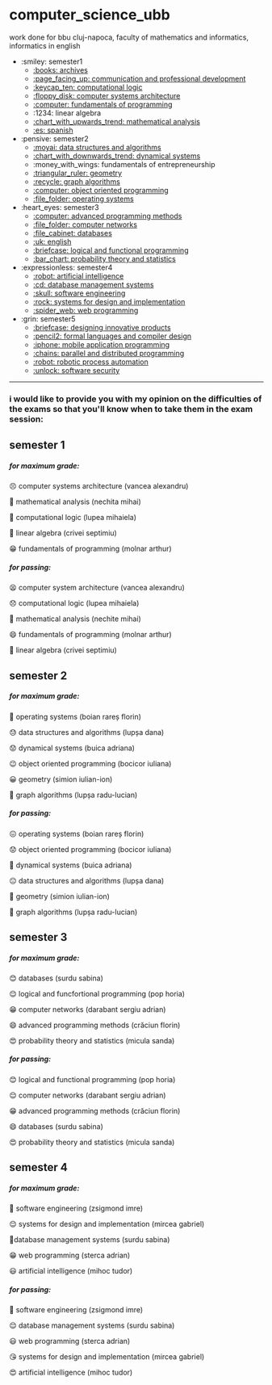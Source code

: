 # computer_science_ubb

work done for bbu cluj-napoca, faculty of mathematics and informatics, informatics in english

<ul>
    <li>:smiley: semester1
        <ul>
            <li>
                <a href="https://github.com/sorecauadrian/computer_science_ubb/tree/master/semester1/archives">
                    :books: archives
                </a>
            </li>
            <li>
                <a href="https://github.com/sorecauadrian/computer_science_ubb/tree/master/semester1/communication_and_professional_development">
                    :page_facing_up: communication and professional development
                </a>
            </li>
            <li>
                <a href="https://github.com/sorecauadrian/computer_science_ubb/tree/master/semester1/computational_logic">
                    :keycap_ten: computational logic
                </a>
            </li>
            <li>
                <a href="https://github.com/sorecauadrian/computer_science_ubb/tree/master/semester1/computer_systems_architecture">
                    :floppy_disk: computer systems architecture
                </a>
            </li>
            <li>
                <a href="https://github.com/sorecauadrian/computer_science_ubb/tree/master/semester1/fundamentals_of_programming">
                    :computer: fundamentals of programming
                </a>
            </li>
            <li>
                :1234: linear algebra
            </li>
            <li>
                <a href="https://github.com/sorecauadrian/computer_science_ubb/tree/master/semester1/mathematical_analysis">
                    :chart_with_upwards_trend: mathematical analysis
                </a>
            </li>
            <li>
                <a href="https://github.com/sorecauadrian/computer_science_ubb/tree/master/semester1/spanish">
                    :es: spanish
                </a>
            </li>
        </ul>
    </li>
    <li>:pensive: semester2
        <ul>
       	    <li>
                <a href="https://github.com/sorecauadrian/computer_science_ubb/tree/master/semester2/data_structures_and_algorithms">
                    :moyai: data structures and algorithms
                </a>
            </li>
            <li>
                <a href="https://github.com/sorecauadrian/computer_science_ubb/tree/master/semester2/dynamical_systems">
                    :chart_with_downwards_trend: dynamical systems
                </a>
            </li>
            <li>
                	:money_with_wings: fundamentals of entrepreneurship
            </li>
            <li>
                <a href="https://github.com/sorecauadrian/computer_science_ubb/tree/master/semester2/geometry">
                    :triangular_ruler: geometry
                </a>
            </li>
            <li>
                <a href="https://github.com/sorecauadrian/computer_science_ubb/tree/master/semester2/graphs_algorithms">
                    :recycle: graph algorithms
                </a>
            </li>
            <li>
                <a href="https://github.com/sorecauadrian/computer_science_ubb/tree/master/semester2/object_oriented_programming">
                    :computer: object oriented programming
                </a>
            </li>
            <li>
                <a href="https://github.com/sorecauadrian/computer_science_ubb/tree/master/semester2/operating_systems">
                    :file_folder: operating systems
                </a>
            </li> 
        </ul>
    </li>
    <li>:heart_eyes: semester3
        <ul>
            <li>
                <a href="https://github.com/sorecauadrian/computer_science_ubb/tree/master/semester3/advanced_programming_methods">
                    :computer: advanced programming methods
                </a>
            </li>
            <li>
                <a href="https://github.com/sorecauadrian/computer_science_ubb/tree/master/semester3/computer_networks">
                    :file_folder: computer networks
                </a>
            </li>
            <li>
                <a href="https://github.com/sorecauadrian/computer_science_ubb/tree/master/semester3/databases">
                    :file_cabinet: databases
                </a>
            </li>
            <li>
                <a href="https://github.com/sorecauadrian/computer_science_ubb/tree/master/semester3/english">
                    :uk: english
                </a>
            </li>
            <li>
                <a href="https://github.com/sorecauadrian/computer_science_ubb/tree/master/semester3/functional_and_logic_programming">
                    :briefcase: logical and functional programming
                </a>
            </li>
            <li>
                <a href="https://github.com/sorecauadrian/computer_science_ubb/tree/master/semester3/probability_theory_and_statistics">
                    :bar_chart: probability theory and statistics
                </a>
            </li>
        </ul>
    </li>
    <li>:expressionless: semester4
        <ul>
            <li>
                <a href="https://github.com/sorecauadrian/computer_science_ubb/tree/master/semester4/artificial_intelligence">
                    :robot: artificial intelligence
                </a>
            </li>
            <li>
                <a href="https://github.com/sorecauadrian/computer_science_ubb/tree/master/semester4/database_management_systems">
                    :cd: database management systems
                </a>
            </li>
            <li>
                <a href="https://github.com/sorecauadrian/computer_science_ubb/tree/master/semester4/software_engineering">
                    :skull: software engineering
                </a>
            </li>
            <li>
                <a href="https://github.com/sorecauadrian/computer_science_ubb/tree/master/semester4/systems_for_design_and_implementation">
                    :rock: systems for design and implementation
                </a>
            </li>
            <li>
                <a href="https://github.com/sorecauadrian/computer_science_ubb/tree/master/semester4/web_programming">
                    :spider_web: web programming
                </a>
            </li>
        </ul>
    </li>
    <li>:grin: semester5
        <ul>
            <li>
                <a href="https://github.com/sorecauadrian/computer_science_ubb/tree/master/semester5/designing_innovative_products">
                    :briefcase: designing innovative products
                </a>
            </li>
            <li>
                <a href="https://github.com/sorecauadrian/computer_science_ubb/tree/master/semester5/formal_languages_and_compiler_design">
                    :pencil2: formal languages and compiler design
                </a>
            </li>
            <li>
                <a href="https://github.com/sorecauadrian/computer_science_ubb/tree/master/semester5/mobile_application_programming">
                    :iphone: mobile application programming
                </a>
            </li>
            <li>
                <a href="https://github.com/sorecauadrian/computer_science_ubb/tree/master/semester5/parallel_and_distributed_programming">
                    :chains: parallel and distributed programming
                </a>
            </li>
            <li>
                <a href="https://github.com/sorecauadrian/computer_science_ubb/tree/master/semester5/robotic_process_automation">
                    :robot: robotic process automation
                </a>
            </li>
            <li>
                <a href="https://github.com/sorecauadrian/computer_science_ubb/tree/master/semester5/software_security">
                    :unlock: software security
                </a>
            </li>
        </ul>
    </li>
</ul>


---

### i would like to provide you with my opinion on the difficulties of the exams so that you'll know when to take them in the exam session:

## semester 1

##### for maximum grade:

:persevere: computer systems architecture (vancea alexandru)

:slightly_frowning_face: mathematical analysis (nechita mihai)

:grimacing: computational logic (lupea mihaiela)

:slightly_smiling_face: linear algebra (crivei septimiu) 

:grin: fundamentals of programming (molnar arthur)

##### for passing:

:tired_face: computer system architecture (vancea alexandru)

:disappointed: computational logic (lupea mihaiela)

:slightly_smiling_face: mathematical analysis (nechite mihai)

:smile: fundamentals of programming (molnar arthur)

:star_struck: linear algebra (crivei septimiu)

## semester 2

##### for maximum grade:

:triumph: operating systems (boian rareș florin)

:sweat: data structures and algorithms (lupșa dana)

:worried: dynamical systems (buica adriana)

:wink: object oriented programming (bocicor iuliana)

:grinning: geometry (simion iulian-ion) 

:star_struck: graph algorithms (lupșa radu-lucian)

##### for passing:

:confounded: operating systems (boian rareș florin)

:worried: object oriented programming (bocicor iuliana) 

:grimacing: dynamical systems (buica adriana) 

:neutral_face: data structures and algorithms (lupșa dana) 

:slightly_smiling_face: geometry (simion iulian-ion)

:star_struck: graph algorithms (lupșa radu-lucian)

## semester 3

##### for maximum grade:

:blush: databases (surdu sabina)

:relieved: logical and funcfortional programming (pop horia)

:grin: computer networks (darabant sergiu adrian)

:smile: advanced programming methods (crăciun florin)

:heart_eyes: probability theory and statistics (micula sanda)

##### for passing:

:blush: logical and functional programming (pop horia)

:relieved: computer networks (darabant sergiu adrian)

:grin: advanced programming methods (crăciun florin)

:smile: databases (surdu sabina)

:heart_eyes: probability theory and statistics (micula sanda)

## semester 4

##### for maximum grade:

:nauseated_face: ​software engineering (zsigmond imre)

:relieved: ​systems for design and implementation (mircea gabriel)

:slightly_smiling_face: ​database management systems (surdu sabina)

:grin: ​web programming (sterca adrian)

:smiley: ​artificial intelligence (mihoc tudor)

##### for passing:

:vomiting_face: software engineering (zsigmond imre)

:relieved: ​database management systems (surdu sabina)

:smiley: ​web programming (sterca adrian)

:kissing_heart: ​systems for design and implementation (mircea gabriel)

:heart_eyes: ​artificial intelligence (mihoc tudor)







